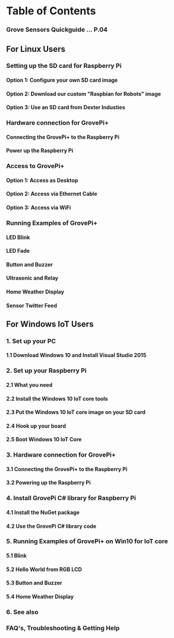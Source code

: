# Table of Contents

### Grove Sensors Quickguide ... P.04

## For Linux Users

### Setting up the SD card for Raspberry Pi
#### Option 1: Configure your own SD card image
#### Option 2: Download our custom "Raspbian for Robots" image
#### Option 3: Use an SD card from Dexter Industies

### Hardware connection for GrovePi+
#### Connecting the GrovePi+ to the Raspberry Pi
#### Power up the Raspberry Pi

### Access to GrovePi+
#### Option 1: Access as Desktop
#### Option 2: Access via Ethernet Cable
#### Option 3: Access via WiFi

### Running Examples of GrovePi+
#### LED Blink
#### LED Fade
#### Button and Buzzer
#### Ultrasonic and Relay
#### Home Weather Display
#### Sensor Twitter Feed

## For Windows IoT Users

### 1. Set up your PC
#### 1.1 Download Windows 10 and Install Visual Studio 2015

### 2. Set up your Raspberry Pi
#### 2.1 What you need
#### 2.2 Install the Windows 10 IoT core tools
#### 2.3 Put the Windows 10 IoT core image on your SD card
#### 2.4 Hook up your board
#### 2.5 Boot Windows 10 IoT Core

### 3. Hardware connection for GrovePi+
#### 3.1 Connecting the GrovePi+ to the Raspberry Pi
#### 3.2 Powering up the Raspberry Pi

### 4. Install GrovePi C# library for Raspberry Pi
#### 4.1 Install the NuGet package
#### 4.2 Use the GrovePi C# library code

### 5. Running Examples of GrovePi+ on Win10 for IoT core
#### 5.1 Blink
#### 5.2 Hello World from RGB LCD
#### 5.3 Button and Buzzer
#### 5.4 Home Weather Display

### 6. See also

### FAQ's, Troubleshooting & Getting Help
